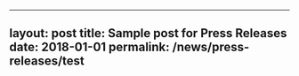 ----
layout: post
title:  Sample post for Press Releases
date:   2018-01-01
permalink: /news/press-releases/test
---
